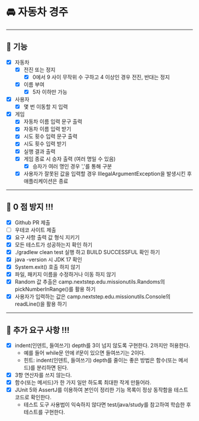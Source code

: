 # 🚘 자동차 경주

---
## 🎯 기능
- [x] 자동차
    - [x] 전진 또는 정지
        - [x] 0에서 9 사이 무작위 수 구하고 4 이상인 경우 전진, 반대는 정지
    - [x] 이름 부여
        - [x] 5자 이하만 가능
- [x] 사용자
    - [x] 몇 번 이동할 지 입력

- [x] 게임
    - [x] 자동차 이름 입력 문구 출력
    - [x] 자동차 이름 입력 받기
    - [x] 시도 횟수 입력 문구 출력
    - [x] 시도 횟수 입력 받기
    - [x] 실행 결과 출력
    - [x] 게임 종료 시 승자 출력 (여러 명일 수 있음)
        - [x] 승자가 여러 명인 경우 ','를 통해 구분
    - [x] 사용자가 잘못된 값을 입력할 경우 IllegalArgumentException을 발생시킨 후 애플리케이션은 종료

---
## 🎯 0 점 방지 !!!
- [x] Github PR 제출
- [ ] 우테코 사이트 제출
- [x] 요구 사항 출력 값 형식 지키기
- [x] 모든 테스트가 성공하는지 확인 하기
- [x] ./gradlew clean test 실행 하고 BUILD SUCCESSFUL 확인 하기
- [x] java -version 시 JDK 17 확인
- [x] System.exit() 호출 하지 않기
- [x] 파일, 패키지 이름을 수정하거나 이동 하지 않기
- [x] Random 값 추출은 camp.nextstep.edu.missionutils.Randoms의 pickNumberInRange()를 활용 하기
- [x] 사용자가 입력하는 값은 camp.nextstep.edu.missionutils.Console의 readLine()을 활용 하기

---
## 🎯 추가 요구 사항 !!!
- [x] indent(인덴트, 들여쓰기) depth를 3이 넘지 않도록 구현한다. 2까지만 허용한다.
    - 예를 들어 while문 안에 if문이 있으면 들여쓰기는 2이다.
    - 힌트: indent(인덴트, 들여쓰기) depth를 줄이는 좋은 방법은 함수(또는 메서드)를 분리하면 된다.
- [x] 3항 연산자를 쓰지 않는다.
- [x] 함수(또는 메서드)가 한 가지 일만 하도록 최대한 작게 만들어라.
- [x] JUnit 5와 AssertJ를 이용하여 본인이 정리한 기능 목록이 정상 동작함을 테스트 코드로 확인한다.
    - 테스트 도구 사용법이 익숙하지 않다면 test/java/study를 참고하여 학습한 후 테스트를 구현한다.